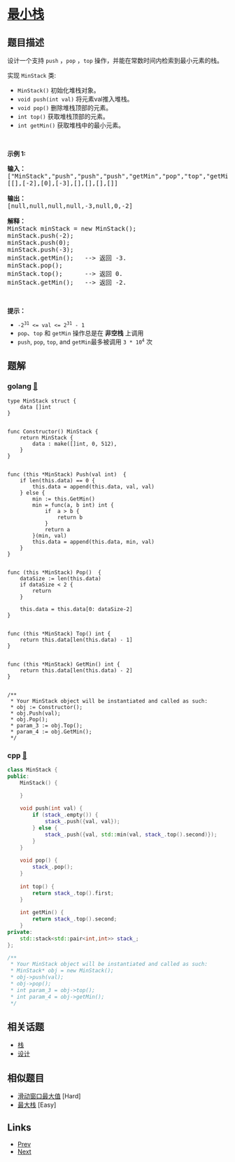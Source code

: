 
# [最小栈](https://leetcode-cn.com/problems/min-stack)

## 题目描述

<p>设计一个支持 <code>push</code> ，<code>pop</code> ，<code>top</code> 操作，并能在常数时间内检索到最小元素的栈。</p>

<p>实现 <code>MinStack</code> 类:</p>

<ul>
	<li><code>MinStack()</code> 初始化堆栈对象。</li>
	<li><code>void push(int val)</code> 将元素val推入堆栈。</li>
	<li><code>void pop()</code> 删除堆栈顶部的元素。</li>
	<li><code>int top()</code> 获取堆栈顶部的元素。</li>
	<li><code>int getMin()</code> 获取堆栈中的最小元素。</li>
</ul>

<p>&nbsp;</p>

<p><strong>示例 1:</strong></p>

<pre>
<strong>输入：</strong>
["MinStack","push","push","push","getMin","pop","top","getMin"]
[[],[-2],[0],[-3],[],[],[],[]]

<strong>输出：</strong>
[null,null,null,null,-3,null,0,-2]

<strong>解释：</strong>
MinStack minStack = new MinStack();
minStack.push(-2);
minStack.push(0);
minStack.push(-3);
minStack.getMin();   --&gt; 返回 -3.
minStack.pop();
minStack.top();      --&gt; 返回 0.
minStack.getMin();   --&gt; 返回 -2.
</pre>

<p>&nbsp;</p>

<p><strong>提示：</strong></p>

<ul>
	<li><code>-2<sup>31</sup>&nbsp;&lt;= val &lt;= 2<sup>31</sup>&nbsp;- 1</code></li>
	<li><code>pop</code>、<code>top</code> 和 <code>getMin</code> 操作总是在 <strong>非空栈</strong> 上调用</li>
	<li><code>push</code>,&nbsp;<code>pop</code>,&nbsp;<code>top</code>, and&nbsp;<code>getMin</code>最多被调用&nbsp;<code>3 * 10<sup>4</sup></code>&nbsp;次</li>
</ul>


## 题解

### golang [🔗](min-stack.go) 
```golang
type MinStack struct {
    data []int
}


func Constructor() MinStack {
    return MinStack {
        data : make([]int, 0, 512),
    }
}


func (this *MinStack) Push(val int)  {
    if len(this.data) == 0 {
        this.data = append(this.data, val, val)
    } else {
        min := this.GetMin()
        min = func(a, b int) int {
            if  a > b {
                return b
            }
            return a
        }(min, val)
        this.data = append(this.data, min, val)
    }
}


func (this *MinStack) Pop()  {
    dataSize := len(this.data)
    if dataSize < 2 {
        return
    }

    this.data = this.data[0: dataSize-2]
}


func (this *MinStack) Top() int {
    return this.data[len(this.data) - 1]
}


func (this *MinStack) GetMin() int {
    return this.data[len(this.data) - 2]
}


/**
 * Your MinStack object will be instantiated and called as such:
 * obj := Constructor();
 * obj.Push(val);
 * obj.Pop();
 * param_3 := obj.Top();
 * param_4 := obj.GetMin();
 */
```
### cpp [🔗](min-stack.cpp) 
```cpp
class MinStack {
public:
    MinStack() {

    }
    
    void push(int val) {
        if (stack_.empty()) {
            stack_.push({val, val});
        } else {
            stack_.push({val, std::min(val, stack_.top().second)});
        }
    }
    
    void pop() {
        stack_.pop();
    }
    
    int top() {
        return stack_.top().first;
    }
    
    int getMin() {
        return stack_.top().second;
    }
private:
    std::stack<std::pair<int,int>> stack_;
};

/**
 * Your MinStack object will be instantiated and called as such:
 * MinStack* obj = new MinStack();
 * obj->push(val);
 * obj->pop();
 * int param_3 = obj->top();
 * int param_4 = obj->getMin();
 */
```


## 相关话题

- [栈](https://leetcode-cn.com/tag/stack) 
- [设计](https://leetcode-cn.com/tag/design) 


## 相似题目

- [滑动窗口最大值](../sliding-window-maximum/README.md)  [Hard] 
- [最大栈](../max-stack/README.md)  [Easy] 


## Links

- [Prev](../reverse-words-in-a-string/README.md) 
- [Next](../intersection-of-two-linked-lists/README.md) 

